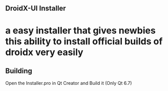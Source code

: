 ## DroidX-UI Installer
# a easy installer that gives newbies this ability to install official builds of droidx very easily
## Building
Open the Installer.pro in Qt Creator and Build it (Only Qt 6.7) 
